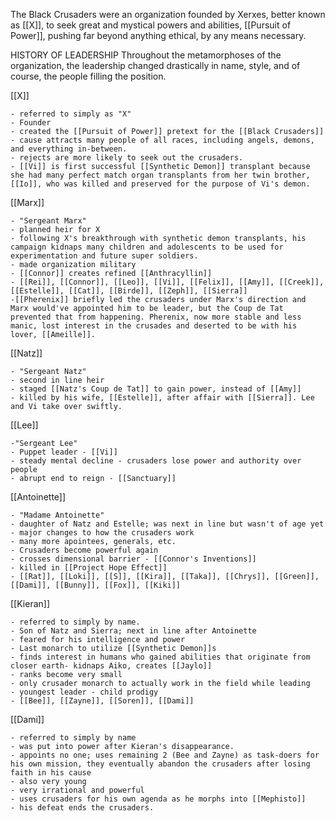 The Black Crusaders were an organization founded by Xerxes, better known as 
[[X]], to seek great and mystical powers and abilities, [[Pursuit of Power]], pushing far beyond anything ethical, by any means necessary. 

HISTORY OF LEADERSHIP
Throughout the metamorphoses of the organization, the leadership changed drastically in name, style, and of course, the people filling the position.

[[X]] 
	
	- referred to simply as "X"
	- Founder 
	- created the [[Pursuit of Power]] pretext for the [[Black Crusaders]]
	- cause attracts many people of all races, including angels, demons, and everything in-between.
	- rejects are more likely to seek out the crusaders.
	- [[Vi]] is first successful [[Synthetic Demon]] transplant because she had many perfect match organ transplants from her twin brother, [[Io]], who was killed and preserved for the purpose of Vi's demon.

[[Marx]]  
	
	- "Sergeant Marx"
	- planned heir for X 
	- following X's breakthrough with synthetic demon transplants, his campaign kidnaps many children and adolescents to be used for experimentation and future super soldiers.
	- made organization military
	- [[Connor]] creates refined [[Anthracyllin]]
	- [[Rei]], [[Connor]], [[Leo]], [[Vi]], [[Felix]], [[Amy]], [[Creek]], [[Estelle]], [[Cat]], [[Birde]], [[Zeph]], [[Sierra]] 
	-[[Pherenix]] briefly led the crusaders under Marx's direction and Marx would've appointed him to be leader, but the Coup de Tat prevented that from happening. Pherenix, now more stable and less manic, lost interest in the crusades and deserted to be with his lover, [[Ameille]].
			
[[Natz]] 
	
	- "Sergeant Natz"
	- second in line heir 
	- staged [[Natz's Coup de Tat]] to gain power, instead of [[Amy]]
	- killed by his wife, [[Estelle]], after affair with [[Sierra]]. Lee and Vi take over swiftly.

[[Lee]]

	-"Sergeant Lee"
	- Puppet leader - [[Vi]]
	- steady mental decline - crusaders lose power and authority over people
	- abrupt end to reign - [[Sanctuary]]

[[Antoinette]]

	- "Madame Antoinette"
	- daughter of Natz and Estelle; was next in line but wasn't of age yet
	- major changes to how the crusaders work
	- many more apointees, generals, etc.
	- Crusaders become powerful again
	- crosses dimensional barrier - [[Connor's Inventions]]
	- killed in [[Project Hope Effect]]
	- [[Rat]], [[Loki]], [[S]], [[Kira]], [[Taka]], [[Chrys]], [[Green]], [[Dami]], [[Bunny]], [[Fox]], [[Kiki]]

[[Kieran]] 

	- referred to simply by name.
	- Son of Natz and Sierra; next in line after Antoinette
	- feared for his intelligence and power
	- Last monarch to utilize [[Synthetic Demon]]s
	- finds interest in humans who gained abilities that originate from closer earth- kidnaps Aiko, creates [[Jaylo]]
	- ranks become very small
	- only crusader monarch to actually work in the field while leading
	- youngest leader - child prodigy
	- [[Bee]], [[Zayne]], [[Soren]], [[Dami]]

[[Dami]]

	- referred to simply by name
	- was put into power after Kieran's disappearance. 
	- appoints no one; uses remaining 2 (Bee and Zayne) as task-doers for his own mission, they eventually abandon the crusaders after losing faith in his cause
	- also very young
	- very irrational and powerful
	- uses crusaders for his own agenda as he morphs into [[Mephisto]] 
	- his defeat ends the crusaders.